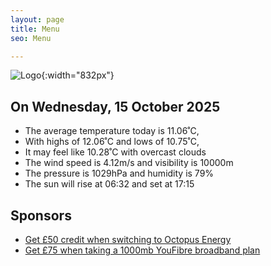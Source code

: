 ```yaml
---
layout: page
title: Menu
seo: Menu

---
```


![Logo](/images/logo.jpg){:width="832px"}

<!-- weather_marker starts -->
## On Wednesday, 15 October 2025

- The average temperature today is 11.06˚C,
- With highs of 12.06˚C and lows of 10.75˚C,
- It may feel like 10.28˚C with overcast clouds
- The wind speed is 4.12m/s and visibility is 10000m
- The pressure is 1029hPa and humidity is 79%
- The sun will rise at 06:32 and set at 17:15

<!-- weather_marker ends -->

## Sponsors

- [Get £50 credit when switching to Octopus Energy](https://bit.ly/3oD1nnS)
- [Get £75 when taking a 1000mb YouFibre broadband plan](https://aklam.io/91zWhU?)
